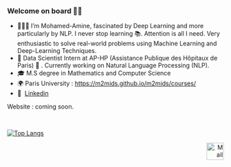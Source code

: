 ### Welcome on board 🚀🚀 

- 👨🏻‍💻  I’m Mohamed-Amine, fascinated by Deep Learning and more particularly by NLP. I never stop learning 📚. Attention is all I need. Very enthusiastic to solve real-world problems using Machine Learning and Deep-Learning Techniques.
-  📆 Data Scientist Intern at AP-HP (Assistance Publique des Hôpitaux de Paris) 🏥 .  Currently working on Natural Language Processing (NLP).
-  🎓 M.S degree in Mathematics and Computer Science 
-  🌍 Paris University : https://m2mids.github.io/m2mids/courses/
-  💼 &nbsp;[Linkedin](https://www.linkedin.com/in/mohamed-amine-bousahih/)

Website : coming soon.

<br/>

[![Top Langs](https://github-readme-stats.vercel.app/api?username=MohamedBsh&layout=compact)](https://github.com/MohamedBsh/github-readme-stats) 

<p align="right">
  <a href="mailto:m.bousahih@gmail.com" class="fancybox" ><img src="https://user-images.githubusercontent.com/63207451/97303543-cec3e500-185a-11eb-8adc-c1364e2054a9.png" title="Mail" width="40" height="40"></a>
</p>
